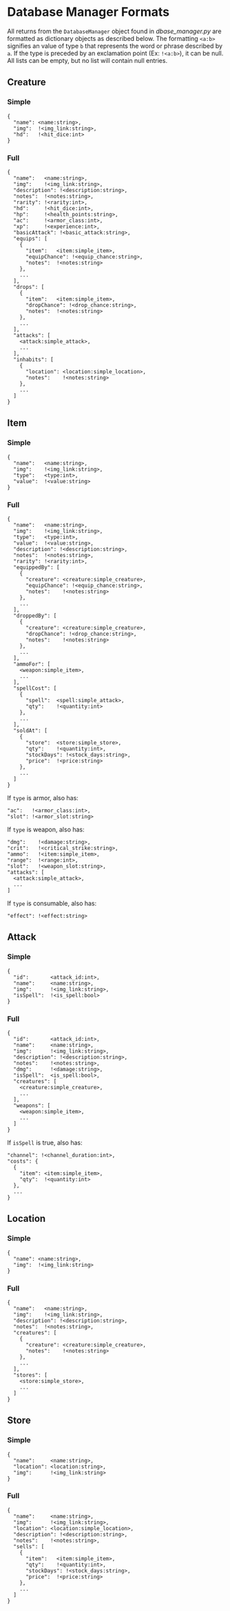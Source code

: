 # Database Manager Formats

All returns from the `DatabaseManager` object found in _dbase\_manager.py_ are formatted as dictionary objects as described below. The formatting `<a:b>` signifies an value of type `b` that represents the word or phrase described by `a`. If the type is preceded by an exclamation point (Ex: `!<a:b>`), it can be null. All lists can be empty, but no list will contain null entries.

## Creature

### Simple

    {
      "name": <name:string>,
      "img":  !<img_link:string>,
      "hd":   !<hit_dice:int>
    }

### Full

    {
      "name":   <name:string>,
      "img":    !<img_link:string>,
      "description": !<description:string>,
      "notes":  !<notes:string>,
      "rarity": !<rarity:int>,
      "hd":     !<hit_dice:int>,
      "hp":     !<health_points:string>,
      "ac":     !<armor_class:int>,
      "xp":     !<experience:int>,
      "basicAttack": !<basic_attack:string>,
      "equips": [
        {
          "item":   <item:simple_item>,
          "equipChance": !<equip_chance:string>,
          "notes":  !<notes:string>
        },
        ...
      ],
      "drops": [
        {
          "item":   <item:simple_item>,
          "dropChance": !<drop_chance:string>,
          "notes":  !<notes:string>
        },
        ...
      ],
      "attacks": [
        <attack:simple_attack>,
        ...
      ],
      "inhabits": [
        {
          "location": <location:simple_location>,
          "notes":    !<notes:string>
        },
        ...
      ]
    }

## Item

### Simple

    {
      "name":   <name:string>,
      "img":    !<img_link:string>,
      "type":   <type:int>,
      "value":  !<value:string>
    }

### Full

    {
      "name":   <name:string>,
      "img":    !<img_link:string>,
      "type":   <type:int>,
      "value":  !<value:string>,
      "description": !<description:string>,
      "notes":  !<notes:string>,
      "rarity": !<rarity:int>,
      "equippedBy": [
        {
          "creature": <creature:simple_creature>,
          "equipChance": !<equip_chance:string>,
          "notes":    !<notes:string>
        },
        ...
      ],
      "droppedBy": [
        {
          "creature": <creature:simple_creature>,
          "dropChance": !<drop_chance:string>,
          "notes":    !<notes:string>
        },
        ...
      ],
      "ammoFor": [
        <weapon:simple_item>,
        ...
      ],
      "spellCost": [
        {
          "spell":  <spell:simple_attack>,
          "qty":    !<quantity:int>
        },
        ...
      ],
      "soldAt": [
        {
          "store":  <store:simple_store>,
          "qty":    !<quantity:int>,
          "stockDays": !<stock_days:string>,
          "price":  !<price:string>
        },
        ...
      ]
    }

If `type` is armor, also has:

    "ac":   !<armor_class:int>,
    "slot": !<armor_slot:string>

If `type` is weapon, also has:

    "dmg":    !<damage:string>,
    "crit":   !<critical_strike:string>,
    "ammo":   !<item:simple_item>,
    "range":  !<range:int>,
    "slot":   !<weapon_slot:string>,
    "attacks": [
      <attack:simple_attack>,
      ...
    ]

If `type` is consumable, also has:

    "effect": !<effect:string>

## Attack

### Simple

    {
      "id":       <attack_id:int>,
      "name":     <name:string>,
      "img":      !<img_link:string>,
      "isSpell":  !<is_spell:bool>
    }

### Full

    {
      "id":       <attack_id:int>,
      "name":     <name:string>,
      "img":      !<img_link:string>,
      "description": !<description:string>,
      "notes":    !<notes:string>,
      "dmg":      !<damage:string>,
      "isSpell":  <is_spell:bool>,
      "creatures": [
        <creature:simple_creature>,
        ...
      ],
      "weapons": [
        <weapon:simple_item>,
        ...
      ]
    }

If `isSpell` is true, also has:

    "channel": !<channel_duration:int>,
    "costs": {
      {
        "item": <item:simple_item>,
        "qty":  !<quantity:int>
      },
      ...
    }

## Location

### Simple

    {
      "name": <name:string>,
      "img":  !<img_link:string>
    }

### Full

    {
      "name":   <name:string>,
      "img":    !<img_link:string>,
      "description": !<description:string>,
      "notes":  !<notes:string>,
      "creatures": [
        {
          "creature": <creature:simple_creature>,
          "notes":    !<notes:string>
        },
        ...
      ],
      "stores": [
        <store:simple_store>,
        ...
      ]
    }

## Store

### Simple

    {
      "name":     <name:string>,
      "location": <location:string>,
      "img":      !<img_link:string>
    }

### Full

    {
      "name":     <name:string>,
      "img":      !<img_link:string>,
      "location": <location:simple_location>,
      "description": !<description:string>,
      "notes":    !<notes:string>,
      "sells": [
        {
          "item":   <item:simple_item>,
          "qty":    !<quantity:int>,
          "stockDays": !<stock_days:string>,
          "price":  !<price:string>
        },
        ...
      ]
    }
